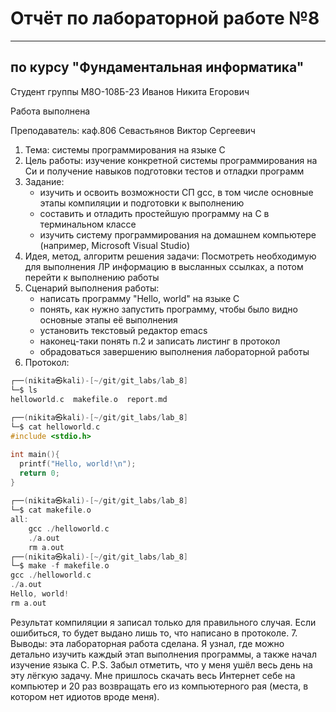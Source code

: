 # Отчёт по лабораторной работе №8

---

## по курсу "Фундаментальная информатика"


Студент группы М8О-108Б-23 Иванов Никита Егорович

Работа выполнена

Преподаватель: каф.806 Севастьянов Виктор Сергеевич

1. Тема: системы программирования на языке С
2. Цель работы: изучение конкретной системы программирования на Си и получение навыков подготовки тестов и отладки программ
3. Задание: 
   - изучить и освоить возможности СП gcc, в том числе основные этапы компиляции и подготовки к выполнению
   - составить и отладить простейшую программу на C в терминальном классе
   - изучить систему программирования на домашнем компьютере (например, Microsoft Visual Studio)
4. Идея, метод, алгоритм решения задачи:
   Посмотреть необходимую для выполнения ЛР информацию в высланных ссылках, а потом перейти к выполнению работы 
5. Сценарий выполнения работы:
   - написать программу "Hello, world" на языке С
   - понять, как нужно запустить программу, чтобы было видно основные этапы её выполнения
   - установить текстовый редактор emacs
   - наконец-таки понять п.2 и записать листинг в протокол
   - обрадоваться завершению выполнения лабораторной работы
6. Протокол:
```c
┌──(nikita㉿kali)-[~/git/git_labs/lab_8]
└─$ ls
helloworld.c  makefile.o  report.md
                                                                                
┌──(nikita㉿kali)-[~/git/git_labs/lab_8]
└─$ cat helloworld.c
#include <stdio.h>

int main(){
  printf("Hello, world!\n");
  return 0;
}
                                                                                
┌──(nikita㉿kali)-[~/git/git_labs/lab_8]
└─$ cat makefile.o  
all:
	gcc ./helloworld.c
	./a.out
	rm a.out                                                                                
┌──(nikita㉿kali)-[~/git/git_labs/lab_8]
└─$ make -f makefile.o
gcc ./helloworld.c
./a.out
Hello, world!
rm a.out

```
Результат компиляции я записал только для правильного случая. Если ошибиться, то будет выдано лишь то, что написано в протоколе.
7. Выводы: эта лабораторная работа сделана. Я узнал, где можно детально изучить каждый этап выполнения программы, а также начал изучение языка С.
P.S. Забыл отметить, что у меня ушёл весь день на эту лёгкую задачу. Мне пришлось скачать весь Интернет себе на компьютер и 20 раз возвращать его из компьютерного рая (места, в котором нет идиотов вроде меня).